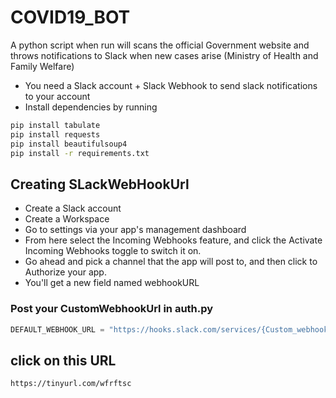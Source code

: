 # COVID19_BOT
A python script when run will scans the official Government website and throws notifications to Slack when new cases arise (Ministry of Health and Family Welfare)
- You need a Slack account + Slack Webhook to send slack notifications to your account
- Install dependencies by running
```bash
pip install tabulate
pip install requests
pip install beautifulsoup4
pip install -r requirements.txt
```
## Creating  SLackWebHookUrl
- Create a Slack account
- Create a Workspace
- Go to settings via your app's management dashboard
- From here select the Incoming Webhooks feature, and click the Activate Incoming Webhooks toggle to switch it on.
- Go ahead and pick a channel that the app will post to, and then click to Authorize your app.
- You'll get a new field named webhookURL
### Post your CustomWebhookUrl in auth.py
```python
DEFAULT_WEBHOOK_URL = "https://hooks.slack.com/services/{Custom_webhook_URL}"
```


## click on this URL
```
https://tinyurl.com/wfrftsc

```
